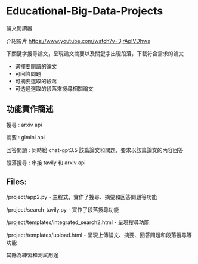 # Educational-Big-Data-Projects
論文閱讀器

介紹影片
https://www.youtube.com/watch?v=3jrApIVDhws

下關鍵字搜尋論文，呈現論文摘要以及關鍵字出現段落，下載符合需求的論文
- 選擇要閱讀的論文
- 可回答問題
- 可摘要選取的段落
- 可透過選取的段落來搜尋相關論文

## 功能實作簡述

搜尋 : arxiv api

摘要 : gimini api

回答問題 : 同時給 chat-gpt3.5 該篇論文和問題，要求以該篇論文的內容回答

段落搜尋 : 串接 tavily 和 arxiv api

## Files:

/project/app2.py - 主程式，實作了搜尋、摘要和回答問題等功能

/project/search_tavily.py - 實作了段落搜尋功能

/project/templates/integrated_search2.html - 呈現搜尋功能

/project/templates/upload.html - 呈現上傳論文、摘要、回答問題和段落搜尋等功能

其餘為練習和測試用途
